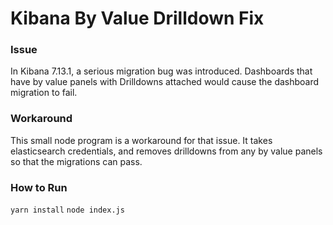 # Kibana By Value Drilldown Fix

### Issue
In Kibana 7.13.1, a serious migration bug was introduced. Dashboards that have by value panels with Drilldowns attached would cause the dashboard migration to fail. 

### Workaround
This small node program is a workaround for that issue. It takes elasticsearch credentials, and removes drilldowns from any by value panels so that the migrations can pass. 

### How to Run
`yarn install`
`node index.js`